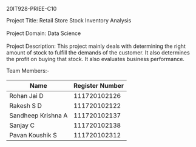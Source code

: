 20IT928-PRIEE-C10

Project Title: Retail Store Stock Inventory Analysis<br>
<br>
Project Domain: Data Science<br>
<br>
Project Description: This project mainly deals with determining the right amount of stock to fulfill the demands of the customer. It also determines the profit on buying that stock. It also evaluates business performance.<br>

Team Members:-

<table>
  <thead>
    <tr>
      <th>Name</th>
      <th>Register Number</th>
    </tr>
  </thead>
  <tbody>
    <tr>
      <td>Rohan Jai D</td>
      <td>111720102126</td>
    </tr>
    <tr>
      <td>Rakesh S D</td>
      <td>111720102122</td>
    </tr>
    <tr>
      <td>Sandheep Krishna A</td>
      <td>111720102137</td>
    </tr>
    <tr>
      <td>Sanjay C</td>
      <td>111720102138</td>
    </tr>
    <tr>
      <td>Pavan Koushik S</td>
      <td>111720102312</td>
    </tr>
    <!-- Add more rows as needed -->
  </tbody>
</table>
